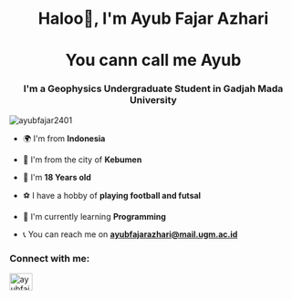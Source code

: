 <h1 align="center">Haloo🤗, I'm Ayub Fajar Azhari</h1><h1 align="center"> You cann call me Ayub</h1> 
<h3 align="center">I'm a Geophysics Undergraduate Student in Gadjah Mada University</h3>

<p align="left"> <img src="https://komarev.com/ghpvc/?username=ayubfajar2401&label=Profile%20views&color=0e75b6&style=flat" alt="ayubfajar2401" /> </p>

- 🌍 I'm from **Indonesia**
- 📍 I'm from the city of **Kebumen**
- 🧑 I'm **18 Years old**
- ⚽ I have a hobby of **playing football and futsal**
- 🐣 I'm currently learning **Programming**

- 📞 You can reach me on **ayubfajarazhari@mail.ugm.ac.id**

<h3 align="left">Connect with me:</h3>
<p align="left">
<a href="https://instagram.com/ayubfajr" target="blank"><img align="center" src="https://raw.githubusercontent.com/rahuldkjain/github-profile-readme-generator/master/src/images/icons/Social/instagram.svg" alt="ayubfajr" height="30" width="40" /></a>
</p>
